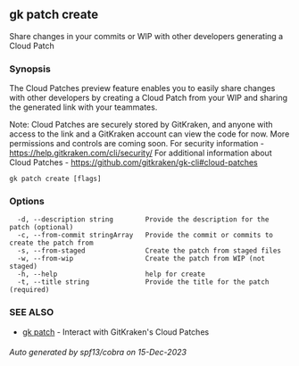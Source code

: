 ## gk patch create

Share changes in your commits or WIP with other developers generating a Cloud Patch

### Synopsis

The Cloud Patches preview feature enables you to easily share changes with other developers by creating a Cloud Patch from your WIP and sharing the generated link with your teammates.

Note: Cloud Patches are securely stored by GitKraken, and anyone with access to the link and a GitKraken account can view the code for now. More permissions and controls are coming soon.
For security information - https://help.gitkraken.com/cli/security/
For additional information about Cloud Patches - https://github.com/gitkraken/gk-cli#cloud-patches

```
gk patch create [flags]
```

### Options

```
  -d, --description string        Provide the description for the patch (optional)
  -c, --from-commit stringArray   Provide the commit or commits to create the patch from
  -s, --from-staged               Create the patch from staged files
  -w, --from-wip                  Create the patch from WIP (not staged)
  -h, --help                      help for create
  -t, --title string              Provide the title for the patch (required)
```

### SEE ALSO

* [gk patch](gk_patch.md)	 - Interact with GitKraken's Cloud Patches

###### Auto generated by spf13/cobra on 15-Dec-2023
